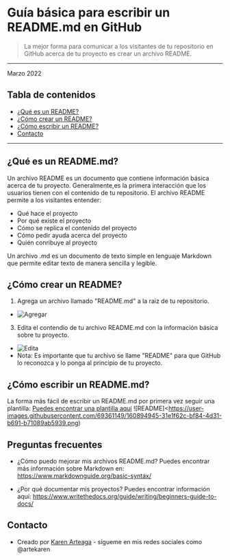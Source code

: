 # Guía básica para escribir un README.md en GitHub
>  La mejor forma para comunicar a los visitantes de tu repositorio en GitHub acerca de tu proyecto es crear un archivo README.
---
Marzo 2022

## Tabla de contenidos
* [¿Qué es un README?](#introduccion)
* [¿Cómo crear un README?](#crear)
* [¿Cómo escribir un README?](#escribir)
* [Contacto](#contacto)
---


## ¿Qué es un README.md? <a name="introduccion"></a> 
Un archivo README es un documento que contiene información básica acerca de tu proyecto. Generalmente,es la primera interacción que los usuarios tienen con el contenido de tu repositorio. El archivo README permite a los visitantes entender:
- Qué hace el proyecto
- Por qué existe el proyecto
- Cómo se replica el contenido del proyecto
- Cómo pedir ayuda acerca del proyecto
- Quién conribuye al proyecto

Un archivo .md es un documento de texto simple en lenguaje Markdown que permite editar texto de manera sencilla y legible. 


## ¿Cómo crear un README? <a name="crear"></a> 
1. Agrega un archivo llamado "README.md" a la raiz de tu repositorio.
-   ![Agregar](https://user-images.githubusercontent.com/69361149/160881836-d3aadc69-5637-41bb-91ae-9efd46c26e8a.png)
3. Edita el contendio de tu archivo README.md con la información básica sobre tu proyecto.
- ![Edita](https://user-images.githubusercontent.com/69361149/160882130-17e885e4-d8b2-4a4b-ac5f-201ac3496e64.png)
- Nota: Es importante que tu archivo se llame "README" para que GitHub lo reconozca y lo ponga al principio de tu proyecto.


## ¿Cómo escribir un README.md? <a name="escribir"></a> 
La forma más fácil de escribir un README.md por primera vez seguir una plantilla:
[Puedes encontrar una plantilla aquí](https://github.com/KarenArteaga/Como-escribir-un-readme/blob/main/plantillaREADME.md)
![README]<https://user-images.githubusercontent.com/69361149/160894945-31e1f62c-bf84-4d31-b691-b71089ab5939.png)


## Preguntas frecuentes
- ¿Cómo puedo mejorar mis archivos README.md? 
Puedes encontrar más información sobre Markdown en: https://www.markdownguide.org/basic-syntax/

- ¿Por qué documentar mis proyectos?
Puedes encontrar información aquí: https://www.writethedocs.org/guide/writing/beginners-guide-to-docs/



## Contacto
* Creado por [Karen Arteaga](https://github.com/KarenArteaga) - sígueme en mis redes sociales como @artekaren
